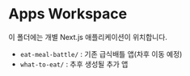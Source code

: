 # Apps Workspace

이 폴더에는 개별 Next.js 애플리케이션이 위치합니다.

- `eat-meal-battle/` : 기존 급식배틀 앱(차후 이동 예정)
- `what-to-eat/` : 추후 생성될 추가 앱
